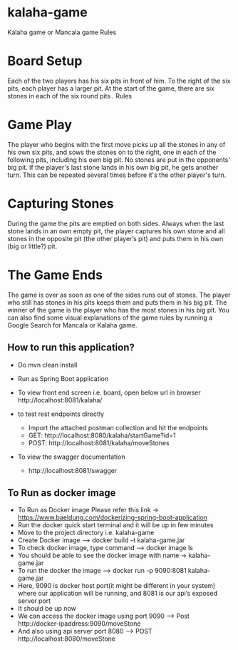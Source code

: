 # kalaha-game
Kalaha game or Mancala game Rules

# Board Setup
Each of the two players has his six pits in front of him. To the right of the six pits, each player has a larger pit. At the start of the game, there are six stones in each of the six round pits .
Rules
# Game Play
The player who begins with the first move picks up all the stones in any of his own six pits, and sows the stones on to the right, one in each of the following pits, including his own big pit. No stones are put in the opponents' big pit. If the player's last stone lands in his own big pit, he gets another turn. This can be repeated several times before it's the other player's turn.
# Capturing Stones
During the game the pits are emptied on both sides. Always when the last stone lands in an own empty pit, the player captures his own stone and all stones in the opposite pit (the other player’s pit) and puts them in his own (big or little?) pit.
# The Game Ends
The game is over as soon as one of the sides runs out of stones. The player who still has stones in his pits keeps them and puts them in his big pit. The winner of the game is the player who has the most stones in his big pit.
You can also find some visual explanations of the game rules by running a Google Search for Mancala or Kalaha game.


## How to run this application?
- Do mvn clean install
- Run as Spring Boot application

- To view front end screen i.e. board, open below url in browser
http://localhost:8081/kalaha/
- to test rest endpoints directly
  - Import the attached postman collection and hit the endpoints
  - GET: http://localhost:8080/kalaha/startGame?id=1
  - POST: http://localhost:8081/kalaha/moveStones
- To view the swagger documentation
  - http://localhost:8081/swagger

## To Run as docker image
- To Run as Docker image Please refer this link -> https://www.baeldung.com/dockerizing-spring-boot-application
- Run the docker quick start terminal and it will be up in few minutes
- Move to the project directory i.e. kalaha-game
- Create Docker image --> docker build –t kalaha-game.jar
- To check docker image, type command --> docker image ls
- You should be able to see the docker image with name -> kalaha-game.jar
- To run the docker the image --> docker run -p 9090:8081 kalaha-game.jar
- Here, 9090 is docker host port(it might be different in your system) where our application will be running, and 8081 is our api’s exposed server port
- It should be up now
- We can access the docker image using port 9090 --> Post http://docker-ipaddress:9090/moveStone
- And also using api server port 8080 --> POST http://localhost:8080/moveStone
